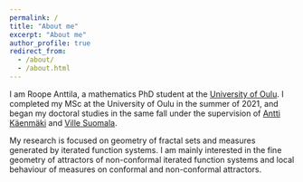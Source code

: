 ```yaml
---
permalink: /
title: "About me"
excerpt: "About me"
author_profile: true
redirect_from: 
  - /about/
  - /about.html
---
```


I am Roope Anttila, a mathematics PhD student at the [University of Oulu](https://www.oulu.fi/en/university/faculties-and-units/faculty-science/mathematical-sciences). I completed my MSc at the University of Oulu in the summer of 2021, and began my doctoral studies in the same fall under the supervision of [Antti Käenmäki](https://anttikaenmaki.wordpress.com/) and [Ville Suomala](https://www.oulu.fi/fi/tutkijat/ville-suomala). 

My research is focused on geometry of fractal sets and measures generated by iterated function systems. I am mainly interested in the fine geometry of attractors of non-conformal iterated function systems and local behaviour of measures on conformal and non-conformal attractors.